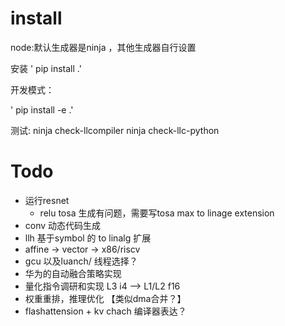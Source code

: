 # install

node:默认生成器是ninja ，其他生成器自行设置

安装
    ' pip install .'

开发模式：

 ' pip install -e .'

测试:
ninja check-llcompiler
ninja check-llc-python

# Todo

* 运行resnet
  * relu tosa 生成有问题，需要写tosa max to linage extension
* conv 动态代码生成
* llh 基于symbol  的   to linalg 扩展
* affine -> vector -> x86/riscv
* gcu 以及luanch/ 线程选择？
* 华为的自动融合策略实现
* 量化指令调研和实现   L3 i4 --> L1/L2 f16
* 权重重排，推理优化 【类似dma合并？】
* flashattension + kv chach 编译器表达？
